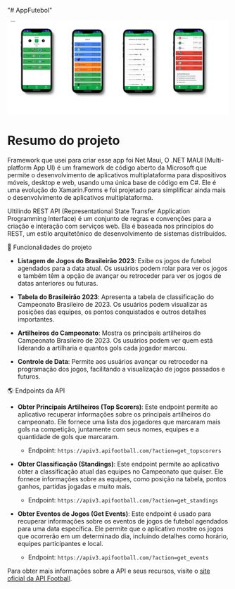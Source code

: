 "# AppFutebol" 

<p align="center">
<img loading="lazy" src="https://raw.githubusercontent.com/Marcos-Jose-DV/AppFutebol/main/AppFuteboll.png"/>
</p>
<h1>Resumo do projeto</h1>

<p>Framework que usei para criar esse app foi Net Maui, O .NET MAUI (Multi-platform App UI) é um framework de código aberto da Microsoft que permite o desenvolvimento de aplicativos multiplataforma para dispositivos móveis, desktop e web, usando uma única base de código em C#. Ele é uma evolução do Xamarin.Forms e foi projetado para simplificar ainda mais o desenvolvimento de aplicativos multiplataforma. </p>

<p>Ultilindo REST API (Representational State Transfer Application Programming Interface) é um conjunto de regras e convenções para a criação e interação com serviços web. Ela é baseada nos princípios do REST, um estilo arquitetônico de desenvolvimento de sistemas distribuídos. </p>

:hammer: Funcionalidades do projeto

- **Listagem de Jogos do Brasileirão 2023**: Exibe os jogos de futebol agendados para a data atual. Os usuários podem rolar para ver os jogos e também têm a opção de avançar ou retroceder para ver os jogos de datas anteriores ou futuras.

- **Tabela do Brasileirão 2023**: Apresenta a tabela de classificação do Campeonato Brasileiro de 2023. Os usuários podem visualizar as posições das equipes, os pontos conquistados e outros detalhes importantes.

- **Artilheiros do Campeonato**: Mostra os principais artilheiros do Campeonato Brasileiro de 2023. Os usuários podem ver quem está liderando a artilharia e quantos gols cada jogador marcou.

- **Controle de Data**: Permite aos usuários avançar ou retroceder na programação dos jogos, facilitando a visualização de jogos passados e futuros.

:earth_americas: Endpoints da API

- **Obter Principais Artilheiros (Top Scorers)**: Este endpoint permite ao aplicativo recuperar informações sobre os principais artilheiros do campeonato. Ele fornece uma lista dos jogadores que marcaram mais gols na competição, juntamente com seus nomes, equipes e a quantidade de gols que marcaram.

  - Endpoint: `https://apiv3.apifootball.com/?action=get_topscorers`

- **Obter Classificação (Standings)**: Este endpoint permite ao aplicativo obter a classificação atual das equipes no Campeonato que quiser. Ele fornece informações sobre as equipes, como posição na tabela, pontos ganhos, partidas jogadas e muito mais.

  - Endpoint: `https://apiv3.apifootball.com/?action=get_standings`

- **Obter Eventos de Jogos (Get Events)**: Este endpoint é usado para recuperar informações sobre os eventos de jogos de futebol agendados para uma data específica. Ele permite que o aplicativo mostre os jogos que ocorrerão em um determinado dia, incluindo detalhes como horário, equipes participantes e local.

  - Endpoint: `https://apiv3.apifootball.com/?action=get_events`

Para obter mais informações sobre a API e seus recursos, visite o [site oficial da API Football](https://apiv3.apifootball.com/).
